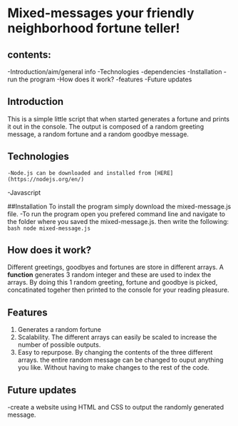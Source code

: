 # Mixed-messages your friendly neighborhood fortune teller!

## contents:
-Introduction/aim/general info
-Technologies
	-dependencies
-Installation
	-run the program
-How does it work?
-features
-Future updates

## Introduction
This is a simple little script that when started generates a fortune and prints it out in the console. 
The output is composed of a random greeting message, a random fortune and a random goodbye message.

## Technologies
	-Node.js can be downloaded and installed from [HERE](https://nodejs.org/en/) 
-Javascript

##Installation
To install the program simply download the mixed-message.js file.
 	-To run the program open you prefered command line and navigate to the folder where you saved the mixed-message.js. 
	then write the following: ```bash
					node mixed-message.js
					```

## How does it work?
Different greetings, goodbyes and fortunes are store in different arrays. A **function** generates 3 random
integer and these are used to index the arrays. By doing this 1 random greeting, fortune and goodbye is picked, concatinated togeher
then printed to the console for your reading pleasure.

## Features
1. Generates a random fortune
2. Scalability. The different arrays can easily be scaled to increase the number of possible outputs.
3. Easy to repurpose. By changing the contents of the three different arrays. the entire random message can be changed to
ouput anything you like. Without having to make changes to the rest of the code.

## Future updates
-create a website using HTML and CSS to output the randomly generated message.